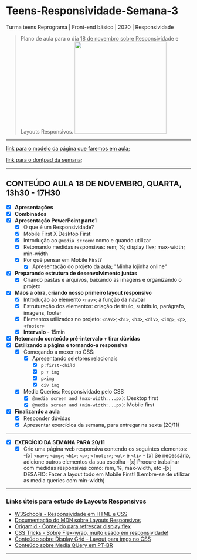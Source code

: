 # Teens-Responsividade-Semana-3

Turma teens Reprograma | Front-end básico | 2020 | Responsividade

> Plano de aula para o dia 18 de novembro sobre Responsividade e Layouts Responsivos.
> <img src="https://media.giphy.com/media/C9rvUHDXptgSRCooTv/giphy.gif"  width="250">

---

[link para o modelo da página que faremos em aula](https://reprograma-teens-responsividade.netlify.app/);

[link para o dontpad da semana](http://dontpad.com/teens-responsividade);

---

## CONTEÚDO AULA 18 DE NOVEMBRO, QUARTA, 13h30 - 17H30

- [x] **Apresentações**
- [x] **Combinados**
- [x] **Apresentação PowerPoint parte1**
  - [x] O que é um Responsividade?
  - [x] Mobile First X Desktop First
  - [x] Introdução ao `@media screen`: como e quando utilizar
  - [x] Retomando medidas responsivas: rem; %; display flex; max-width; min-width
  - [x] Por quê pensar em Mobile First?
    - [x] Apresentação do projeto da aula; "Minha lojinha online"
- [x] **Preparando estrutura de desenvolvimento juntas**
  - [x] Criando pastas e arquivos, baixando as imagens e organizando o projeto
- [x] **Mãos a obra, criando nosso primeiro layout responsivo**
  - [x] Introdução ao elemento `<nav>`; a função da navbar
  - [x] Estruturação dos elementos: criação de título, subtítulo, parágrafo, imagens, footer
   - [x] Elementos utilizados no projeto: `<nav>`; `<h1>`, `<h3>`, `<div>`, `<img>`, `<p>`, `<footer>`
  - [x] **Intervalo** - 15min
- [x] **Retomando conteúdo pré-intervalo + tirar dúvidas**
- [x] **Estilizando a página e tornando-a responsiva**
  - [x] Começando a mexer no CSS:
    - [x] Apresentando seletores relacionais
      - [x] `p:first-child`
      - [x] `p + img`
      - [x] `p>img`
      - [x] `div img`
  - [x] Media Queries: Responsividade pelo CSS
    - [x] `@media screen and (max-width:...px)`: Desktop first
    - [x] `@media screen and (min-width:...px)`: Mobile first

- [x] **Finalizando a aula**
  - [x] Responder dúvidas
  - [x] Apresentar exercícios da semana, para entregar na sexta (20/11)
 
---

- [x] **EXERCÍCIO DA SEMANA PARA 20/11**
  - [x] Crie uma página web responsiva contendo os seguintes elementos:
        -[x] `<nav>`; `<img>`; `<h1>`; `<p>`; `<footer>`; `<ul>` e `<li>`
          - [x] Se necessário, adicione outros elementos da sua escolha
         -[x] Procure trabalhar com medidas responsivas como: rem, %, max-width, etc
         -[x] DESAFIO: Fazer a layout todo em Mobile First! (Lembre-se de utilizar as media queries com min-width)

---
### Links úteis para estudo de Layouts Responsivos

- [W3Schools - Responsividade em HTML e CSS](https://www.w3schools.com/html/html_responsive.asp)
- [Documentação do MDN sobre Layouts Responsivos](https://developer.mozilla.org/pt-BR/docs/Learn/CSS/CSS_layout/Responsive_Design)
- [Origamid - Conteúdo para refrescar display flex](https://origamid.com/projetos/flexbox-guia-completo/)
- [CSS Tricks - Sobre Flex-wrap, muito usado em responsividade!](https://css-tricks.com/almanac/properties/f/flex-wrap/)
- [Conteúdo sobre Display Grid - Layout para imgs no CSS](https://learncssgrid.com/)
- [Conteúdo sobre Media QUery em PT-BR](http://devfuria.com.br/html-css/media-queries/)


---
